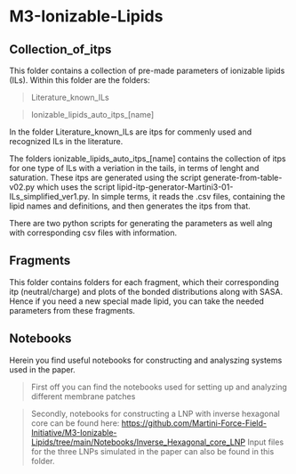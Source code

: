 # M3-Ionizable-Lipids

## Collection_of_itps
This folder contains a collection of pre-made parameters of ionizable lipids (ILs).
Within this folder are the folders:

> Literature_known_ILs 

> Ionizable_lipids_auto_itps_[name]

In the folder Literature_known_ILs are itps for commenly used and recognized ILs in the literature. 

The folders ionizable_lipids_auto_itps_[name] contains the collection of itps for one type of ILs with a veriation in the tails, in terms of lenght and saturation. 
These itps are generated using the script generate-from-table-v02.py which uses the script lipid-itp-generator-Martini3-01-ILs_simplified_ver1.py. 
In simple terms, it reads the .csv files, containing the lipid names and definitions, and then generates the itps from that.  

There are two python scripts for generating the parameters as well alng with corresponding csv files with information.


## Fragments

This folder contains folders for each fragment, which their corresponding itp (neutral/charge) and plots of the bonded distributions along with SASA. 
Hence if you need a new special made lipid, you can take the needed parameters from these fragments. 

## Notebooks
Herein you find useful notebooks for constructing and analyszing systems used in the paper.
> First off you can find the notebooks used for setting up and analyzing different membrane patches

> Secondly, notebooks for constructing a LNP with inverse hexagonal core can be found here: https://github.com/Martini-Force-Field-Initiative/M3-Ionizable-Lipids/tree/main/Notebooks/Inverse_Hexagonal_core_LNP
Input files for the three LNPs simulated in the paper can also be found in this folder. 


